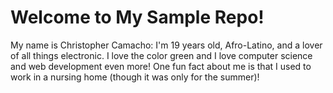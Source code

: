 # Welcome to My Sample Repo!  

My name is Christopher Camacho: I'm 19 years old, Afro-Latino, and a lover of all things electronic. I love the color green and I love computer science and web development even more! One fun fact about me is that I  used to work in a nursing home (though it was only for the summer)!

